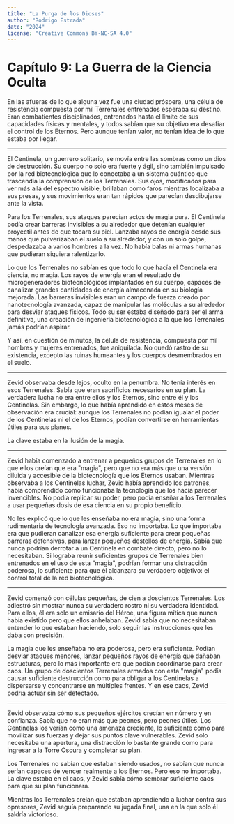 ```yaml
---
title: "La Purga de los Dioses"
author: "Rodrigo Estrada"
date: "2024"
license: "Creative Commons BY-NC-SA 4.0"
---
```


# Capítulo 9: **La Guerra de la Ciencia Oculta**

En las afueras de lo que alguna vez fue una ciudad próspera, una célula de resistencia compuesta por mil Terrenales entrenados esperaba su destino. Eran combatientes disciplinados, entrenados hasta el límite de sus capacidades físicas y mentales, y todos sabían que su objetivo era desafiar el control de los Eternos. Pero aunque tenían valor, no tenían idea de lo que estaba por llegar.

---

El Centinela, un guerrero solitario, se movía entre las sombras como un dios de destrucción. Su cuerpo no solo era fuerte y ágil, sino también impulsado por la red biotecnológica que lo conectaba a un sistema cuántico que trascendía la comprensión de los Terrenales. Sus ojos, modificados para ver más allá del espectro visible, brillaban como faros mientras localizaba a sus presas, y sus movimientos eran tan rápidos que parecían desdibujarse ante la vista.

Para los Terrenales, sus ataques parecían actos de magia pura. El Centinela podía crear barreras invisibles a su alrededor que detenían cualquier proyectil antes de que tocara su piel. Lanzaba rayos de energía desde sus manos que pulverizaban el suelo a su alrededor, y con un solo golpe, despedazaba a varios hombres a la vez. No había balas ni armas humanas que pudieran siquiera ralentizarlo.

Lo que los Terrenales no sabían es que todo lo que hacía el Centinela era ciencia, no magia. Los rayos de energía eran el resultado de microgeneradores biotecnológicos implantados en su cuerpo, capaces de canalizar grandes cantidades de energía almacenada en su biología mejorada. Las barreras invisibles eran un campo de fuerza creado por nanotecnología avanzada, capaz de manipular las moléculas a su alrededor para desviar ataques físicos. Todo su ser estaba diseñado para ser el arma definitiva, una creación de ingeniería biotecnológica a la que los Terrenales jamás podrían aspirar.

Y así, en cuestión de minutos, la célula de resistencia, compuesta por mil hombres y mujeres entrenados, fue aniquilada. No quedó rastro de su existencia, excepto las ruinas humeantes y los cuerpos desmembrados en el suelo.

---

Zevid observaba desde lejos, oculto en la penumbra. No tenía interés en esos Terrenales. Sabía que eran sacrificios necesarios en su plan. La verdadera lucha no era entre ellos y los Eternos, sino entre él y los Centinelas. Sin embargo, lo que había aprendido en estos meses de observación era crucial: aunque los Terrenales no podían igualar el poder de los Centinelas ni el de los Eternos, podían convertirse en herramientas útiles para sus planes.

La clave estaba en la ilusión de la magia.

---

Zevid había comenzado a entrenar a pequeños grupos de Terrenales en lo que ellos creían que era "magia", pero que no era más que una versión diluida y accesible de la biotecnología que los Eternos usaban. Mientras observaba a los Centinelas luchar, Zevid había aprendido los patrones, había comprendido cómo funcionaba la tecnología que los hacía parecer invencibles. No podía replicar su poder, pero podía enseñar a los Terrenales a usar pequeñas dosis de esa ciencia en su propio beneficio.

No les explicó que lo que les enseñaba no era magia, sino una forma rudimentaria de tecnología avanzada. Eso no importaba. Lo que importaba era que pudieran canalizar esa energía suficiente para crear pequeñas barreras defensivas, para lanzar pequeños destellos de energía. Sabía que nunca podrían derrotar a un Centinela en combate directo, pero no lo necesitaban. Si lograba reunir suficientes grupos de Terrenales bien entrenados en el uso de esta "magia", podrían formar una distracción poderosa, lo suficiente para que él alcanzara su verdadero objetivo: el control total de la red biotecnológica.

---

Zevid comenzó con células pequeñas, de cien a doscientos Terrenales. Los adiestró sin mostrar nunca su verdadero rostro ni su verdadera identidad. Para ellos, él era solo un emisario del Héroe, una figura mítica que nunca había existido pero que ellos anhelaban. Zevid sabía que no necesitaban entender lo que estaban haciendo, solo seguir las instrucciones que les daba con precisión.

La magia que les enseñaba no era poderosa, pero era suficiente. Podían desviar ataques menores, lanzar pequeños rayos de energía que dañaban estructuras, pero lo más importante era que podían coordinarse para crear caos. Un grupo de doscientos Terrenales armados con esta "magia" podía causar suficiente destrucción como para obligar a los Centinelas a dispersarse y concentrarse en múltiples frentes. Y en ese caos, Zevid podría actuar sin ser detectado.

---

Zevid observaba cómo sus pequeños ejércitos crecían en número y en confianza. Sabía que no eran más que peones, pero peones útiles. Los Centinelas los verían como una amenaza creciente, lo suficiente como para movilizar sus fuerzas y dejar sus puntos clave vulnerables. Zevid solo necesitaba una apertura, una distracción lo bastante grande como para ingresar a la Torre Oscura y completar su plan.

Los Terrenales no sabían que estaban siendo usados, no sabían que nunca serían capaces de vencer realmente a los Eternos. Pero eso no importaba. La clave estaba en el caos, y Zevid sabía cómo sembrar suficiente caos para que su plan funcionara.

Mientras los Terrenales creían que estaban aprendiendo a luchar contra sus opresores, Zevid seguía preparando su jugada final, una en la que solo él saldría victorioso.
